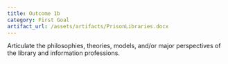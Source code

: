 ```yaml
---
title: Outcome 1b
category: First Goal
artifact_url: /assets/artifacts/PrisonLibraries.docx
---
```

Articulate the philosophies, theories, models, and/or major perspectives of the library and information professions.
